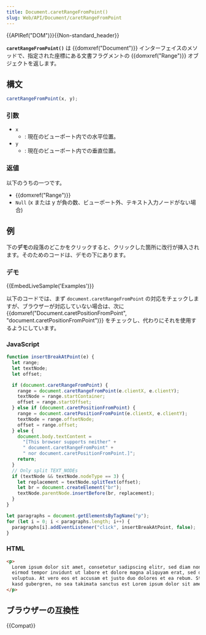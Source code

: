 ```yaml
---
title: Document.caretRangeFromPoint()
slug: Web/API/Document/caretRangeFromPoint
---
```


{{APIRef("DOM")}}{{Non-standard_header}}

**`caretRangeFromPoint()`** は {{domxref("Document")}} インターフェイスのメソッドで、指定された座標にある文書フラグメントの {{domxref("Range")}} オブジェクトを返します。

## 構文

```js
caretRangeFromPoint(x, y);
```

### 引数

- `x`
  - : 現在のビューポート内での水平位置。
- `y`
  - : 現在のビューポート内での垂直位置。

### 返値

以下のうちの一つです。

- {{domxref("Range")}}
- `Null` (x または y が負の数、ビューポート外、テキスト入力ノードがない場合)

## 例

下の**デモ**の段落のどこかをクリックすると、クリックした箇所に改行が挿入されます。そのためのコードは、デモの下にあります。

### デモ

{{EmbedLiveSample('Examples')}}

以下のコードでは、まず `document.caretRangeFromPoint` の対応をチェックしますが、ブラウザーが対応していない場合は、次に {{domxref("Document.caretPositionFromPoint", "document.caretPositionFromPoint")}} をチェックし、代わりにそれを使用するようにしています。

### JavaScript

```js
function insertBreakAtPoint(e) {
  let range;
  let textNode;
  let offset;

  if (document.caretRangeFromPoint) {
    range = document.caretRangeFromPoint(e.clientX, e.clientY);
    textNode = range.startContainer;
    offset = range.startOffset;
  } else if (document.caretPositionFromPoint) {
    range = document.caretPositionFromPoint(e.clientX, e.clientY);
    textNode = range.offsetNode;
    offset = range.offset;
  } else {
    document.body.textContent =
      "[This browser supports neither" +
      " document.caretRangeFromPoint" +
      " nor document.caretPositionFromPoint.]";
    return;
  }
  // Only split TEXT_NODEs
  if (textNode && textNode.nodeType == 3) {
    let replacement = textNode.splitText(offset);
    let br = document.createElement("br");
    textNode.parentNode.insertBefore(br, replacement);
  }
}

let paragraphs = document.getElementsByTagName("p");
for (let i = 0; i < paragraphs.length; i++) {
  paragraphs[i].addEventListener("click", insertBreakAtPoint, false);
}
```

### HTML

```html
<p>
  Lorem ipsum dolor sit amet, consetetur sadipscing elitr, sed diam nonumy
  eirmod tempor invidunt ut labore et dolore magna aliquyam erat, sed diam
  voluptua. At vero eos et accusam et justo duo dolores et ea rebum. Stet clita
  kasd gubergren, no sea takimata sanctus est Lorem ipsum dolor sit amet.
</p>
```

## ブラウザーの互換性

{{Compat}}
